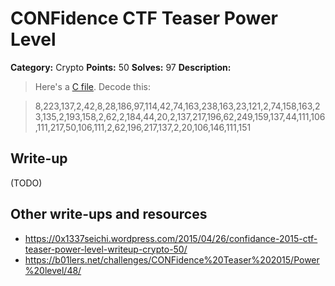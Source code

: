 # CONFidence CTF Teaser Power Level

**Category:** Crypto
**Points:** 50
**Solves:** 97
**Description:**

> Here's a [C file](crypto50.c). Decode this:

> 8,223,137,2,42,8,28,186,97,114,42,74,163,238,163,23,121,2,74,158,163,23,135,2,193,158,2,62,2,184,44,20,2,137,217,196,62,249,159,137,44,111,106,111,217,50,106,111,2,62,196,217,137,2,20,106,146,111,151


## Write-up

(TODO)

## Other write-ups and resources

* <https://0x1337seichi.wordpress.com/2015/04/26/confidance-2015-ctf-teaser-power-level-writeup-crypto-50/>
* <https://b01lers.net/challenges/CONFidence%20Teaser%202015/Power%20level/48/>
